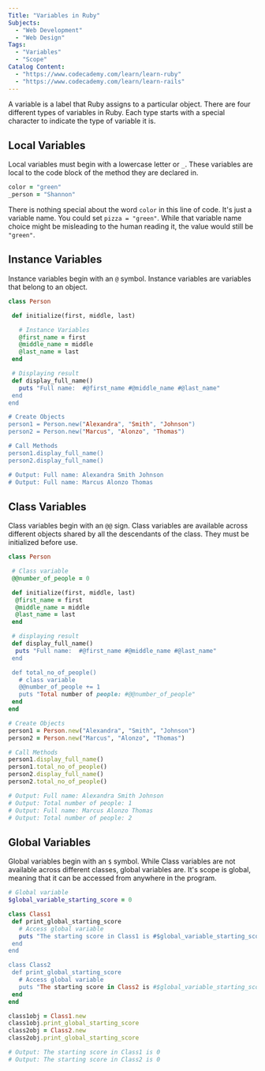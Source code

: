 ```yaml
---
Title: "Variables in Ruby"
Subjects:
  - "Web Development"
  - "Web Design"
Tags:
  - "Variables"
  - "Scope"
Catalog Content:
  - "https://www.codecademy.com/learn/learn-ruby"
  - "https://www.codecademy.com/learn/learn-rails"
---
```


A variable is a label that Ruby assigns to a particular object. There are four different types of variables in Ruby. Each type starts with a special character to indicate the type of variable it is.

## Local Variables

Local variables must begin with a lowercase letter or `_`. These variables are local to the code block of the method they are declared in.

```ruby
color = "green"
_person = "Shannon"
```

There is nothing special about the word `color` in this line of code. It's just a variable name. You could set `pizza = "green"`. While that variable name choice might be misleading to the human reading it, the value would still be `"green"`.

## Instance Variables

Instance variables begin with an `@` symbol. Instance variables are variables that belong to an object.

```ruby
class Person

 def initialize(first, middle, last)

   # Instance Variables
   @first_name = first
   @middle_name = middle
   @last_name = last
 end

 # Displaying result
 def display_full_name()
   puts "Full name:  #@first_name #@middle_name #@last_name"
 end
end

# Create Objects
person1 = Person.new("Alexandra", "Smith", "Johnson")
person2 = Person.new("Marcus", "Alonzo", "Thomas")

# Call Methods
person1.display_full_name()
person2.display_full_name()

# Output: Full name: Alexandra Smith Johnson
# Output: Full name: Marcus Alonzo Thomas
```

## Class Variables

Class variables begin with an `@@` sign. Class variables are available across different objects shared by all the descendants of the class. They must be initialized before use.

```ruby
class Person

 # Class variable
 @@number_of_people = 0

 def initialize(first, middle, last)
  @first_name = first
  @middle_name = middle
  @last_name = last
 end

 # displaying result
 def display_full_name()
  puts "Full name:  #@first_name #@middle_name #@last_name"
 end

 def total_no_of_people()
   # class variable
   @@number_of_people += 1
   puts "Total number of people: #@@number_of_people"
 end
end

# Create Objects
person1 = Person.new("Alexandra", "Smith", "Johnson")
person2 = Person.new("Marcus", "Alonzo", "Thomas")

# Call Methods
person1.display_full_name()
person1.total_no_of_people()
person2.display_full_name()
person2.total_no_of_people()

# Output: Full name: Alexandra Smith Johnson
# Output: Total number of people: 1
# Output: Full name: Marcus Alonzo Thomas
# Output: Total number of people: 2
```

## Global Variables

Global variables begin with an `$` symbol. While Class variables are not available across different classes, global variables are. It's scope is global, meaning that it can be accessed from anywhere in the program.

```ruby
# Global variable
$global_variable_starting_score = 0

class Class1
 def print_global_starting_score
   # Access global variable
   puts "The starting score in Class1 is #$global_variable_starting_score"
 end
end

class Class2
 def print_global_starting_score
   # Access global variable
   puts "The starting score in Class2 is #$global_variable_starting_score"
 end
end

class1obj = Class1.new
class1obj.print_global_starting_score
class2obj = Class2.new
class2obj.print_global_starting_score

# Output: The starting score in Class1 is 0
# Output: The starting score in Class2 is 0
```
